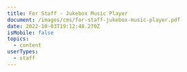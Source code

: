 ```yaml
---
title: For Staff - Jukebox Music Player
document: /images/cms/for-staff-jukebox-music-player.pdf
date: 2022-10-03T19:12:48.270Z
isMobile: false
topics:
  - content
userTypes:
  - staff
---
```

